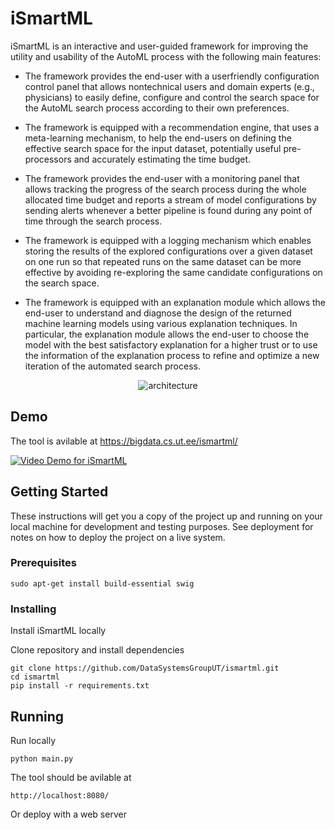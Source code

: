 # iSmartML

iSmartML is an interactive and user-guided framework for improving the utility and usability of the AutoML process with the following main features:

- The framework provides the end-user with a userfriendly configuration control panel that allows nontechnical users and domain experts (e.g., physicians) to easily define, configure and control the search space for the AutoML search process according to their own preferences.

- The framework is equipped with a recommendation engine, that uses a meta-learning mechanism, to help the end-users on defining the effective search space for the input dataset, potentially useful pre-processors and accurately estimating the time budget.

- The framework provides the end-user with a monitoring panel that allows tracking the progress of the search process during the whole allocated time budget and reports a stream of model configurations by sending alerts whenever a better pipeline is found during any point of time through the search process.

- The framework is equipped with a logging mechanism which enables storing the results of the explored configurations over a given dataset on one run so that repeated runs on the same dataset can be more effective by avoiding re-exploring the same candidate configurations on the search space.

- The framework is equipped with an explanation module which allows the end-user to understand and diagnose the design of the returned machine learning models using various explanation techniques. In particular, the explanation module allows the end-user to choose the model with the best satisfactory explanation for a higher trust or to use the information of the explanation process to refine and optimize a new iteration of the automated search process.

<p align="center">
<img alt="architecture" src="https://user-images.githubusercontent.com/8884249/68950788-86d0bd00-07c5-11ea-8b91-cab51811cc2b.png">
</p>

## Demo

The tool is avilable at https://bigdata.cs.ut.ee/ismartml/

[![Video Demo for iSmartML](https://www.youtube.com/watch?v=aug5UXd1dNI)](https://www.youtube.com/watch?v=aug5UXd1dNI "iSmartML")

## Getting Started

These instructions will get you a copy of the project up and running on your local machine for development and testing purposes. See deployment for notes on how to deploy the project on a live system.

### Prerequisites


```
sudo apt-get install build-essential swig
```

### Installing

Install iSmartML locally

Clone repository and install dependencies
```
git clone https://github.com/DataSystemsGroupUT/ismartml.git
cd ismartml
pip install -r requirements.txt 
```


## Running

Run locally
```
python main.py
```
The tool should be avilable at
```
http://localhost:8080/
```

Or deploy with a web server



